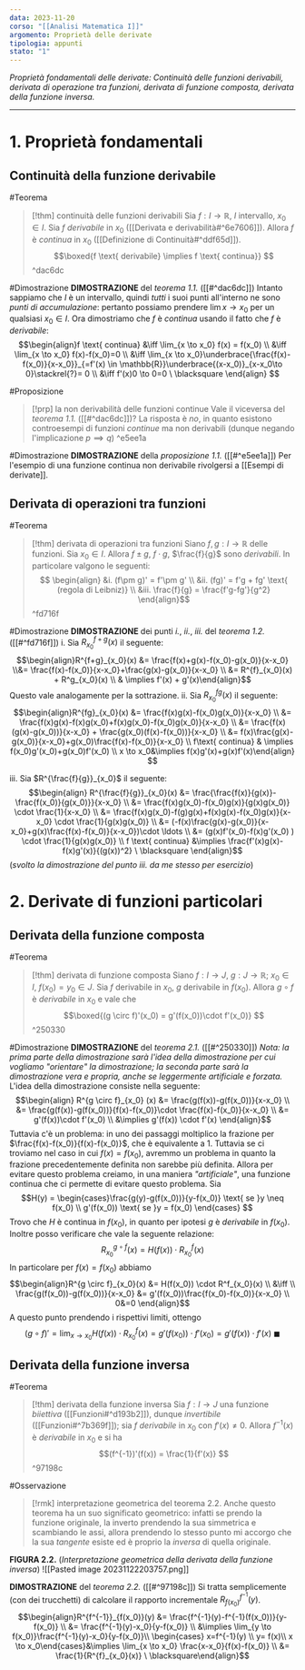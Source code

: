 ```yaml
---
data: 2023-11-20
corso: "[[Analisi Matematica I]]"
argomento: Proprietà delle derivate
tipologia: appunti
stato: "1"
---
```

*Proprietà fondamentali delle derivate: Continuità delle funzioni derivabili, derivata di operazione tra funzioni, derivata di funzione composta, derivata della funzione inversa.*
- - -
# 1. Proprietà fondamentali
## Continuità della funzione derivabile
#Teorema 
> [!thm] continuità delle funzioni derivabili
> Sia $f: I \longrightarrow \mathbb{R}$, $I$ intervallo, $x_0 \in I$. 
> Sia $f$ *derivabile* in $x_0$ ([[Derivata e derivabilità#^6e7606]]).
> Allora $f$ è *continua* in $x_0$ ([[Definizione di Continuità#^ddf65d]]). 
> $$\boxed{f \text{ derivabile} \implies f \text{ continua}} $$
^dac6dc

#Dimostrazione 
**DIMOSTRAZIONE** del *teorema 1.1.* ([[#^dac6dc]])
Intanto sappiamo che $I$ è un intervallo, quindi *tutti* i suoi punti all'interno ne sono *punti di accumulazione*: pertanto possiamo prendere $\lim x \to x_0$ per un qualsiasi $x_0 \in I$.
Ora dimostriamo che $f$ è *continua* usando il fatto che $f$ è *derivabile*:
$$\begin{align}f \text{ continua} &\iff \lim_{x \to x_0} f(x) = f(x_0) \\ &\iff \lim_{x \to x_0} f(x)-f(x_0)=0 \\ &\iff \lim_{x \to x_0}\underbrace{\frac{f(x)-f(x_0)}{x-x_0}}_{=f'(x) \in \mathbb{R}}\underbrace{(x-x_0)}_{x-x_0\to 0}\stackrel{?}= 0 \\ &\iff f'(x)0 \to 0=0 \ \blacksquare \end{align} $$

#Proposizione 
> [!prp] la non derivabilità delle funzioni continue
> Vale il viceversa del *teorema 1.1.* ([[#^dac6dc]])? La risposta è *no*, in quanto esistono controesempi di funzioni *continue* ma non derivabili (dunque negando l'implicazione $p \implies q$)
^e5ee1a

#Dimostrazione 
**DIMOSTRAZIONE** della *proposizione 1.1.* ([[#^e5ee1a]])
Per l'esempio di una funzione continua non derivabile rivolgersi a [[Esempi di derivate]].
## Derivata di operazioni tra funzioni
#Teorema 
> [!thm] derivata di operazioni tra funzioni
> Siano $f, g: I \longrightarrow \mathbb{R}$ delle funzioni.
> Sia $x_0 \in I$.
> Allora $f \pm g$, $f \cdot g$, $\frac{f}{g}$ sono *derivabili*. 
> In particolare valgono le seguenti:
> $$ \begin{align} &i. (f\pm g)' = f'\pm g' \\ &ii. (fg)' = f'g + fg' \text{ (regola di Leibniz)} \\ &iii. \frac{f}{g} = \frac{f'g-fg'}{g^2} \end{align}$$
^fd716f

#Dimostrazione 
**DIMOSTRAZIONE** dei punti *i.*, *ii.*, *iii.* del *teorema 1.2.* ([[#^fd716f]])
i. Sia $R^{f+g}_{x_0}(x)$ il seguente:
$$\begin{align}R^{f+g}_{x_0}(x) &= \frac{f(x)+g(x)-f(x_0)-g(x_0)}{x-x_0} \\&= \frac{f(x)-f(x_0)}{x-x_0}+\frac{g(x)-g(x_0)}{x-x_0} \\ &= R^{f}_{x_0}(x) + R^g_{x_0}(x) \\ & \implies f'(x) + g'(x)\end{align}$$
Questo vale analogamente per la sottrazione.
ii. Sia $R^{fg}_{x_0}(x)$ il seguente:
$$\begin{align}R^{fg}_{x_0}(x) &= \frac{f(x)g(x)-f(x_0)g(x_0)}{x-x_0} \\ &= \frac{f(x)g(x)-f(x)g(x_0)+f(x)g(x_0)-f(x_0)g(x_0)}{x-x_0} \\ &= \frac{f(x)(g(x)-g(x_0))}{x-x_0} + \frac{g(x_0)(f(x)-f(x_0))}{x-x_0} \\ &= f(x)\frac{g(x)-g(x_0)}{x-x_0}+g(x_0)\frac{f(x)-f(x_0)}{x-x_0} \\ f\text{ continua} & \implies f(x_0)g'(x_0)+g(x_0)f'(x_0) \\ x \to x_0&\implies f(x)g'(x)+g(x)f'(x)\end{align} $$

iii. Sia $R^{\frac{f}{g}}_{x_0}$ il seguente:
$$\begin{align} R^{\frac{f}{g}}_{x_0}(x) &=  \frac{\frac{f(x)}{g(x)}-\frac{f(x_0)}{g(x_0)}}{x-x_0} \\ &= \frac{f(x)g(x_0)-f(x_0)g(x)}{g(x)g(x_0)} \cdot \frac{1}{x-x_0} \\ &= \frac{f(x)g(x_0)-f(g)g(x)+f(x)g(x)-f(x_0)g(x)}{x-x_0} \cdot \frac{1}{g(x)g(x_0)} \\ &= (-f(x)\frac{g(x)-g(x_0)}{x-x_0}+g(x)\frac{f(x)-f(x_0)}{x-x_0})\cdot \ldots \\ &= (g(x)f'(x_0)-f(x)g'(x_0) ) \cdot \frac{1}{g(x)g(x_0)} \\ f \text{ continua} &\implies \frac{f'(x)g(x)-f(x)g'(x)}{(g(x))^2} \ \blacksquare \end{align}$$
(*svolto la dimostrazione del punto iii. da me stesso per esercizio*)
# 2. Derivate di funzioni particolari
## Derivata della funzione composta
#Teorema 
> [!thm] derivata di funzione composta
> Siano $f: I \longrightarrow J$, $g: J \longrightarrow \mathbb{R}$; $x_0 \in I$, $f(x_0)=y_0 \in J$.
> Sia $f$ derivabile in $x_0$, $g$ derivabile in $f(x_0)$.
> Allora $g \circ f$ è *derivabile* in $x_0$ e vale che
> $$\boxed{(g \circ f)'(x_0) = g'(f(x_0))\cdot f'(x_0)} $$
^250330

#Dimostrazione 
**DIMOSTRAZIONE** del *teorema 2.1.* ([[#^250330]])
*Nota: la prima parte della dimostrazione sarà l'idea della dimostrazione per cui vogliamo "orientare" la dimostrazione; la seconda parte sarà la dimostrazione vera e propria, anche se leggermente artificiale e forzata.*
L'idea della dimostrazione consiste nella seguente:
$$\begin{align} R^{g \circ f}_{x_0} (x) &= \frac{g(f(x))-g(f(x_0))}{x-x_0} \\ &= \frac{g(f(x))-g(f(x_0))}{f(x)-f(x_0)}\cdot \frac{f(x)-f(x_0)}{x-x_0} \\ &= g'(f(x))\cdot f'(x_0) \\ &\implies g'(f(x)) \cdot f'(x) \end{align}$$
Tuttavia c'è un problema: in uno dei passaggi moltiplico la frazione per $\frac{f(x)-f(x_0)}{f(x)-f(x_0)}$, che è equivalente a 1. Tuttavia se ci troviamo nel caso in cui $f(x)=f(x_0)$, avremmo un problema in quanto la frazione precedentemente definita non sarebbe più definita.
Allora per evitare questo problema creiamo, in una maniera *"artificiale"*, una funzione continua che ci permette di evitare questo problema.
Sia
$$H(y) = \begin{cases}\frac{g(y)-g(f(x_0))}{y-f(x_0)} \text{ se }y \neq f(x_0) \\ g'(f(x_0))  \text{ se }y = f(x_0) \end{cases} $$
Trovo che $H$ è continua in $f(x_0)$, in quanto per ipotesi $g$ è *derivabile* in $f(x_0)$. 
Inoltre posso verificare che vale la seguente relazione:
$$R^{g \circ f}_{x_0}(x) = H(f(x)) \cdot R^f_{x_0}(x) $$
In particolare per $f(x) = f(x_0)$ abbiamo
$$\begin{align}R^{g \circ f}_{x_0}(x) &= H(f(x_0)) \cdot R^f_{x_0}(x) \\ &\iff \\ \frac{g(f(x_0))-g(f(x_0))}{x-x_0} &= g'(f(x_0))\frac{f(x_0)-f(x_0)}{x-x_0} \\ 0&=0  \end{align}$$
A questo punto prendendo i rispettivi limiti, ottengo
$$(g \circ f)' = \lim_{x \to x_0}H(f(x)) \cdot R^f_{x_0}(x) = g'(f(x_0)) \cdot f'(x_0)  = g'(f(x)) \cdot f'(x) \ \blacksquare$$
## Derivata della funzione inversa
#Teorema
> [!thm] derivata della funzione inversa
> Sia $f: I \longrightarrow J$ una funzione *biiettiva* ([[Funzioni#^d193b2]]), dunque *invertibile* ([[Funzioni#^7b369f]]); sia $f$ *derivabile* in $x_0$ con $f'(x) \neq 0$.
> Allora $f^{-1}(x)$ è *derivabile* in $x_0$ e si ha
> $$(f^{-1})'(f(x)) = \frac{1}{f'(x)} $$
^97198c

#Osservazione 
> [!rmk] interpretazione geometrica del teorema 2.2.
Anche questo teorema ha un suo significato geometrico: infatti se prendo la funzione originale, la inverto prendendo la sua simmetrica e scambiando le assi, allora prendendo lo stesso punto mi accorgo che la sua *tangente* esiste ed è proprio la *inversa* di quella originale.

**FIGURA 2.2.** (*Interpretazione geometrica della derivata della funzione inversa*)
![[Pasted image 20231122203757.png]]


**DIMOSTRAZIONE** del *teorema 2.2.* ([[#^97198c]])
Si tratta semplicemente (con dei trucchetti) di calcolare il rapporto incrementale $R^{f^{-1}}_{f(x_0)}(y)$.
$$\begin{align}R^{f^{-1}}_{f(x_0)}(y) &= \frac{f^{-1}(y)-f^{-1}(f(x_0))}{y-f(x_0)} \\ &= \frac{f^{-1}(y)-x_0}{y-f(x_0)} \\ &\implies \lim_{y \to f(x_0)}\frac{f^{-1}(y)-x_0}{y-f(x_0)}\\ \begin{cases} x=f^{-1}(y) \\ y= f(x)\\ x \to x_0\end{cases}&\implies \lim_{x \to x_0} \frac{x-x_0}{f(x)-f(x_0)} \\ &= \frac{1}{R^{f}_{x_0}(x)} \ \blacksquare\end{align}$$
